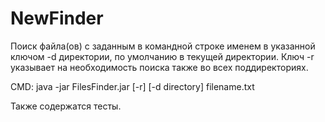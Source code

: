 # NewFinder

Поиск файла(ов) с заданным в командной строке именем в указанной ключом -d
директории, по умолчанию в текущей директории. Ключ -r указывает на необходимость
поиска также во всех поддиректориях.

CMD: java -jar FilesFinder.jar [-r] [-d directory] filename.txt

Также содержатся тесты.

